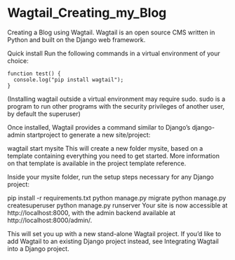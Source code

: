 # Wagtail_Creating_my_Blog
Creating a Blog using Wagtail. Wagtail is an open source CMS written in Python and built on the Django web framework.


Quick install
Run the following commands in a virtual environment of your choice:

```
function test() {
  console.log("pip install wagtail");
}
```

(Installing wagtail outside a virtual environment may require sudo. sudo is a program to run other programs with the security privileges of another user, by default the superuser)

Once installed, Wagtail provides a command similar to Django’s django-admin startproject to generate a new site/project:

wagtail start mysite
This will create a new folder mysite, based on a template containing everything you need to get started. More information on that template is available in the project template reference.

Inside your mysite folder, run the setup steps necessary for any Django project:

pip install -r requirements.txt
python manage.py migrate
python manage.py createsuperuser
python manage.py runserver
Your site is now accessible at http://localhost:8000, with the admin backend available at http://localhost:8000/admin/.

This will set you up with a new stand-alone Wagtail project. If you’d like to add Wagtail to an existing Django project instead, see Integrating Wagtail into a Django project.